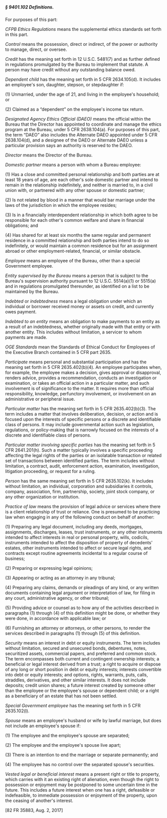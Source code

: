##### § 9401.102 Definitions. #####

For purposes of this part:

*CFPB Ethics Regulations* means the supplemental ethics standards set forth in this part.

*Control* means the possession, direct or indirect, of the power or authority to manage, direct, or oversee.

*Credit* has the meaning set forth in 12 U.S.C. 5481(7) and as further defined in regulations promulgated by the Bureau to implement that statute. A person may have credit without any outstanding balance owed.

*Dependent child* has the meaning set forth in 5 CFR 2634.105(d). It includes an employee's son, daughter, stepson, or stepdaughter if:

(1) Unmarried, under the age of 21, and living in the employee's household; or

(2) Claimed as a “dependent” on the employee's income tax return.

*Designated Agency Ethics Official (DAEO)* means the official within the Bureau that the Director has appointed to coordinate and manage the ethics program at the Bureau, under 5 CFR 2638.104(a). For purposes of this part, the term “DAEO” also includes the Alternate DAEO appointed under 5 CFR 2638.104(d), and a designee of the DAEO or Alternate DAEO unless a particular provision says an authority is reserved to the DAEO.

*Director* means the Director of the Bureau.

*Domestic partner* means a person with whom a Bureau employee:

(1) Has a close and committed personal relationship and both parties are at least 18 years of age, are each other's sole domestic partner and intend to remain in the relationship indefinitely, and neither is married to, in a civil union with, or partnered with any other spouse or domestic partner;

(2) Is not related by blood in a manner that would bar marriage under the laws of the jurisdiction in which the employee resides;

(3) Is in a financially interdependent relationship in which both agree to be responsible for each other's common welfare and share in financial obligations; and

(4) Has shared for at least six months the same regular and permanent residence in a committed relationship and both parties intend to do so indefinitely, or would maintain a common residence but for an assignment abroad or other employment-related, financial, or similar obstacle.

*Employee* means an employee of the Bureau, other than a special Government employee.

*Entity supervised by the Bureau* means a person that is subject to the Bureau's supervision authority pursuant to 12 U.S.C. 5514(a)(1) or 5515(a) and in regulations promulgated thereunder, as identified on a list to be maintained by the Bureau.

*Indebted* or *indebtedness* means a legal obligation under which an individual or borrower received money or assets on credit, and currently owes payment.

*Indebted to an entity* means an obligation to make payments to an entity as a result of an indebtedness, whether originally made with that entity or with another entity. This includes without limitation, a servicer to whom payments are made.

*OGE Standards* mean the Standards of Ethical Conduct for Employees of the Executive Branch contained in 5 CFR part 2635.

*Participate* means personal and substantial participation and has the meaning set forth in 5 CFR 2635.402(b)(4). An employee participates when, for example, the employee makes a decision, gives approval or disapproval, renders advice, provides a recommendation, conducts an investigation or examination, or takes an official action in a particular matter, and such involvement is of significance to the matter. It requires more than official responsibility, knowledge, perfunctory involvement, or involvement on an administrative or peripheral issue.

*Particular matter* has the meaning set forth in 5 CFR 2635.402(b)(3). The term includes a matter that involves deliberation, decision, or action and is focused upon the interests of specific persons or a discrete and identifiable class of persons. It may include governmental action such as legislation, regulations, or policy-making that is narrowly focused on the interests of a discrete and identifiable class of persons.

*Particular matter involving specific parties* has the meaning set forth in 5 CFR 2641.201(h). Such a matter typically involves a specific proceeding affecting the legal rights of the parties or an isolatable transaction or related set of transactions between identified parties. The term includes without limitation, a contract, audit, enforcement action, examination, investigation, litigation proceeding, or request for a ruling.

*Person* has the same meaning set forth in 5 CFR 2635.102(k). It includes without limitation, an individual, corporation and subsidiaries it controls, company, association, firm, partnership, society, joint stock company, or any other organization or institution.

*Practice of law* means the provision of legal advice or services where there is a client relationship of trust or reliance. One is presumed to be practicing law when engaging in any of the following conduct on behalf of another:

(1) Preparing any legal document, including any deeds, mortgages, assignments, discharges, leases, trust instruments, or any other instruments intended to affect interests in real or personal property, wills, codicils, instruments intended to affect the disposition of property of decedents' estates, other instruments intended to affect or secure legal rights, and contracts except routine agreements incidental to a regular course of business;

(2) Preparing or expressing legal opinions;

(3) Appearing or acting as an attorney in any tribunal;

(4) Preparing any claims, demands or pleadings of any kind, or any written documents containing legal argument or interpretation of law, for filing in any court, administrative agency, or other tribunal;

(5) Providing advice or counsel as to how any of the activities described in paragraphs (1) through (4) of this definition might be done, or whether they were done, in accordance with applicable law; or

(6) Furnishing an attorney or attorneys, or other persons, to render the services described in paragraphs (1) through (5) of this definition.

*Security* means an interest in debt or equity instruments. The term includes without limitation, secured and unsecured bonds, debentures, notes, securitized assets, commercial papers, and preferred and common stock. The term encompasses both current and contingent ownership interests; a beneficial or legal interest derived from a trust; a right to acquire or dispose of any long or short position in debt or equity interests; interests convertible into debt or equity interests; and options, rights, warrants, puts, calls, straddles, derivatives, and other similar interests. It does not include deposits; credit union shares; a future interest created by someone other than the employee or the employee's spouse or dependent child; or a right as a beneficiary of an estate that has not been settled.

*Special Government employee* has the meaning set forth in 5 CFR 2635.102(l).

*Spouse* means an employee's husband or wife by lawful marriage, but does not include an employee's spouse if:

(1) The employee and the employee's spouse are separated;

(2) The employee and the employee's spouse live apart;

(3) There is an intention to end the marriage or separate permanently; and

(4) The employee has no control over the separated spouse's securities.

*Vested legal or beneficial interest* means a present right or title to property, which carries with it an existing right of alienation, even though the right to possession or enjoyment may be postponed to some uncertain time in the future. This includes a future interest when one has a right, defeasible or indefeasible, to immediate possession or enjoyment of the property, upon the ceasing of another's interest.

[82 FR 35883, Aug. 2, 2017]